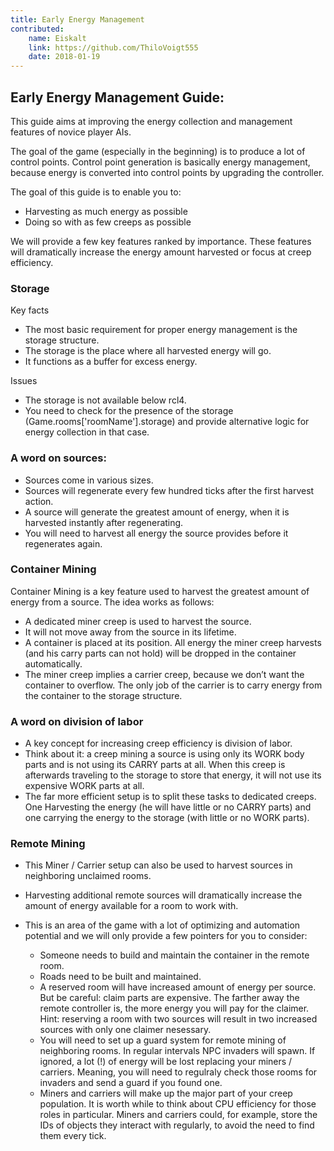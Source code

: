 ```yaml
---
title: Early Energy Management
contributed:
    name: Eiskalt
    link: https://github.com/ThiloVoigt555
    date: 2018-01-19
---
```


## Early Energy Management Guide:
This guide aims at improving the energy collection and management features of novice player AIs.

The goal of the game (especially in the beginning) is to produce a lot of control points.
Control point generation is basically energy management, because energy is converted into control points by upgrading the controller.

The goal of this guide is to enable you to:
* Harvesting as much energy as possible
* Doing so with as few creeps as possible

We will provide a few key features ranked by importance.
These features will dramatically increase the energy amount harvested or focus at creep efficiency.

### Storage
Key facts
* The most basic requirement for proper energy management is the storage structure.
* The storage is the place where all harvested energy will go.
* It functions as a buffer for excess energy.

Issues
* The storage is not available below rcl4.
* You need to check for the presence of the storage (Game.rooms['roomName'].storage) and provide alternative logic for energy collection in that case.


### A word on sources:
* Sources come in various sizes.
* Sources will regenerate every few hundred ticks after the first harvest action.
* A source will generate the greatest amount of energy, when it is harvested instantly after regenerating.
* You will need to harvest all energy the source provides before it regenerates again.


### Container Mining
Container Mining is a key feature used to harvest the greatest amount of energy from a source. The idea works as follows:

* A dedicated miner creep is used to harvest the source.
* It will not move away from the source in its lifetime.
* A container is placed at its position. All energy the miner creep harvests (and his carry parts can not hold) will be dropped in the container automatically.
* The miner creep implies a carrier creep, because we don’t want the container to overflow. The only job of the carrier is to carry energy from the container to the storage structure.


### A word on division of labor

* A key concept for increasing creep efficiency is division of labor.
* Think about it: a creep mining a source is using only its WORK body parts and is not using its CARRY parts at all. When this creep is afterwards traveling to the storage to store that energy, it will not use its expensive WORK parts at all.
* The far more efficient setup is to split these tasks to dedicated creeps. One Harvesting the energy (he will have little or no CARRY parts) and one carrying the energy to the storage (with little or no WORK parts).


### Remote Mining

* This Miner / Carrier setup can also be used to harvest sources in neighboring unclaimed rooms.
* Harvesting additional remote sources will dramatically increase the amount of energy available for a room to work with.
* This is an area of the game with a lot of optimizing and automation potential and we will only provide a few pointers for you to consider:
    
    * Someone needs to build and maintain the container in the remote room.
    * Roads need to be built and maintained.
    * A reserved room will have increased amount of energy per source. But be careful: claim parts are expensive. The farther away the remote controller is, the more energy you will pay for the claimer. Hint: reserving a room with two sources will result in two increased sources with only one claimer nesessary.
    * You will need to set up a guard system for remote mining of neighboring rooms. In regular intervals NPC invaders will spawn. If ignored, a lot (!) of energy will be lost replacing your miners / carriers. Meaning, you will need to regulraly check those rooms for invaders and send a guard if you found one.
    * Miners and carriers will make up the major part of your creep population. It is worth while to think about CPU efficiency for those roles in particular. Miners and carriers could, for example, store the IDs of objects they interact with regularly, to avoid the need to find them every tick.


